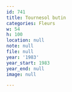 ```yaml
---
id: 741
title: Tournesol butin
categories: Fleurs
w: 54
h: 100
location: null
note: null
file: null
year: '1983'
year_start: 1983
year_end: null
image: null

---
```

